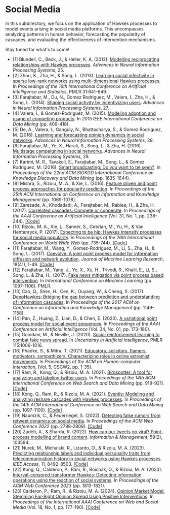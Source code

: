 # Social Media

In this subdirectory, we focus on the application of Hawkes processes to model events arising in social media platforms. This encompasses analyzing patterns in human behavior, forecasting the popularity of cascades, and evaluating the effectiveness of intervention mechanisms.

Stay tuned for what's to come!

- [1] Blundell, C., Beck, J., & Heller, K. A. (2012). [Modelling reciprocating relationships with Hawkes processes](https://papers.nips.cc/paper_files/paper/2012/hash/40cb228987243c91b2dd0b7c9c4a0856-Abstract.html). _Advances in Neural Information Processing Systems_, 25.
- [2] Zhou, K., Zha, H., & Song, L. (2013). [Learning social infectivity in sparse low-rank networks using multi-dimensional Hawkes processes](https://proceedings.mlr.press/v31/zhou13a.html). In _Proceedings of the 16th International Conference on Artificial Intelligence and Statistics_, PMLR 31:641-649.
- [3] Farajtabar, M., Du, N., Gomez Rodriguez, M., Valera, I., Zha, H., & Song, L. (2014). [Shaping social activity by incentivizing users](https://papers.nips.cc/paper_files/paper/2014/hash/996009f2374006606f4c0b0fda878af1-Abstract.html). _Advances in Neural Information Processing Systems_, 27.
- [4] Valera, I., & Gomez-Rodriguez, M. (2015). [Modeling adoption and usage of competing products](https://doi.org/10.1109/ICDM.2015.40). In _2015 IEEE International Conference on Data Mining_ (pp. 409-418).
- [5] De, A., Valera, I., Ganguly, N., Bhattacharya, S., & Gomez Rodriguez, M. (2016). [Learning and forecasting opinion dynamics in social networks](https://proceedings.neurips.cc/paper_files/paper/2016/hash/f340f1b1f65b6df5b5e3f94d95b11daf-Abstract.html). _Advances in Neural Information Processing Systems_, 29.
- [6] Farajtabar, M., Ye, X., Harati, S., Song, L., & Zha, H. (2016). [Multistage campaigning in social networks](https://papers.nips.cc/paper_files/paper/2016/hash/b090409688550f3cc93f4ed88ec6cafb-Abstract.html). _Advances in Neural Information Processing Systems_, 29.
- [7] Karimi, M. R., Tavakoli, E., Farajtabar, M., Song, L., & Gomez Rodriguez, M. (2016). [Smart broadcasting: Do you want to be seen?](https://doi.org/10.1145/2939672.2939868). In _Proceedings of the 22nd ACM SIGKDD International Conference on Knowledge Discovery and Data Mining_ (pp. 1635-1644).
- [8] Mishra, S., Rizoiu, M. A., & Xie, L. (2016). [Feature driven and point process approaches for popularity prediction](https://doi.org/10.1145/2983323.2983812). In _Proceedings of the 25th ACM International on Conference on Information and Knowledge Management_ (pp. 1069-1078).
- [9] Zarezade, A., Khodadadi, A., Farajtabar, M., Rabiee, H., & Zha, H. (2017). [Correlated cascades: Compete or cooperate](https://doi.org/10.1609/aaai.v31i1.10483). In _Proceedings of the AAAI Conference on Artificial Intelligence_ (Vol. 31, No. 1, pp. 238-244). [\[Code\]](https://github.com/Sharif-DML/C4)
- [10] Rizoiu, M. A., Xie, L., Sanner, S., Cebrian, M., Yu, H., & Van Hentenryck, P. (2017). [Expecting to be hip: Hawkes intensity processes for social media popularity](https://doi.org/10.1145/3038912.3052650). In _Proceedings of the 26th International Conference on World Wide Web_ (pp. 735-744). [\[Code\]](https://github.com/andrei-rizoiu/hip-popularity)
- [11] Farajtabar, M., Wang, Y., Gomez-Rodriguez, M., Li, S., Zha, H., & Song, L. (2017). [Coevolve: A joint point process model for information diffusion and network evolution](https://www.jmlr.org/papers/v18/16-132.html). _Journal of Machine Learning Research_, 18(41), 1-49. [\[Code\]](https://github.com/Networks-Learning/Coevolution)
- [12] Farajtabar, M., Yang, J., Ye, X., Xu, H., Trivedi, R., Khalil, E., Li, S., Song, L. &amp; Zha, H.. (2017). [Fake news mitigation via point process based intervention](https://proceedings.mlr.press/v70/farajtabar17a.html). In _International Conference on Machine Learning_ (pp. 1097-1106). PMLR.
- [13] Cao, Q., Shen, H., Cen, K., Ouyang, W., & Cheng, X. (2017). [DeepHawkes: Bridging the gap between prediction and understanding of information cascades](https://doi.org/10.1145/3132847.3132973). In _Proceedings of the 2017 ACM on Conference on Information and Knowledge Management_ (pp. 1149-1158).
- [14] Pan, Z., Huang, Z., Lian, D., & Chen, E. (2020). [A variational point process model for social event sequences](https://doi.org/10.1609/aaai.v34i01.5348). In _Proceedings of the AAAI Conference on Artificial Intelligence_ (Vol. 34, No. 01, pp. 173-180).
- [15] Goindani, M., & Neville, J. (2020). [Social reinforcement learning to combat fake news spread](https://proceedings.mlr.press/v115/goindani20a.html). In _Uncertainty in Artificial Intelligence_, PMLR 115:1006-1016.
- [16] Phadke, S., & Mitra, T. (2021). [Educators, solicitors, flamers, motivators, sympathizers: Characterizing roles in online extremist movements](https://doi.org/10.1145/3476051). In _Proceedings of the ACM on Human-computer Interaction_, (Vol. 5, CSCW2, pp. 1-35).
- [17] Ram, R., Kong, Q., & Rizoiu, M. A. (2021). [Birdspotter: A tool for analyzing and labeling twitter users](https://doi.org/10.1145/3437963.3441695). In _Proceedings of the 14th ACM International Conference on Web Search and Data Mining_ (pp. 918-921). [\[Code\]](https://github.com/behavioral-ds/BirdSpotter)
- [18] Kong, Q., Ram, R., & Rizoiu, M. A. (2021). [Evently: Modeling and analyzing reshare cascades with Hawkes processes](https://doi.org/10.1145/3437963.3441708). In _Proceedings of the 14th ACM International Conference on Web Search and Data Mining_ (pp. 1097-1100).
[\[Code\]](https://github.com/behavioral-ds/evently)
- [19] Naumzik, C., & Feuerriegel, S. (2022). [Detecting false rumors from retweet dynamics on social media](https://doi.org/10.1145/3485447.3512000). In _Proceedings of the ACM Web Conference 2022_ (pp. 2798-2809). [\[Code\]](https://github.com/cfnaumzik/FakeNewsDetection)
- [20] Zadeh, A., & Sharda, R. (2022). [How can our tweets go viral? Point-process modelling of brand content](https://doi.org/10.1016/j.im.2022.103594). _Information & Management_, 59(2), 103594.
- [21] Nurek, M., Michalski, R., Lizardo, O., & Rizoiu, M. A. (2023). [Predicting relationship labels and individual personality traits from telecommunication history in social networks using Hawkes processes](https://doi.org/10.1109/ACCESS.2023.3238970). _IEEE Access_, 11, 8492-8503. [\[Code\]](https://github.com/pwr-ai/predicting-relationships-and-big5-using-hawkes)
- [22] Kong, Q., Calderon, P., Ram, R., Boichak, O., & Rizoiu, M. A. (2023). [Interval-censored transformer Hawkes: Detecting information operations using the reaction of social systems](https://doi.org/10.1145/3543507.3583481). In _Proceedings of the ACM Web Conference 2023_ (pp. 1813-1821).
- [23] Calderon, P., Ram, R., & Rizoiu, M. A. (2024). [Opinion Market Model: Stemming Far-Right Opinion Spread Using Positive Interventions](https://doi.org/10.1609/icwsm.v18i1.31306). In _Proceedings of the International AAAI Conference on Web and Social Media_ (Vol. 18, No. 1, pp. 177-190). [\[Code\]](https://github.com/behavioral-ds/opinion-market-model)


